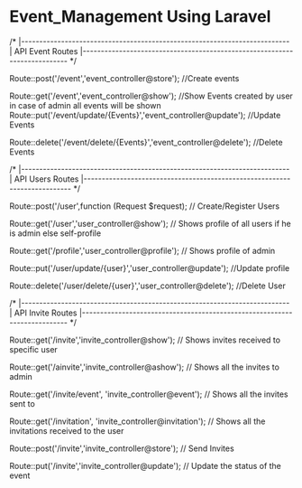 # Event_Management Using Laravel

/*
|--------------------------------------------------------------------------
| API Event Routes
|--------------------------------------------------------------------------
*/

Route::post('/event','event_controller@store');                 //Create events <br />

Route::get('/event','event_controller@show');                   //Show Events created by user in case of admin all events will be shown
<br />
Route::put('/event/update/{Events}','event_controller@update'); //Update Events <br />

Route::delete('/event/delete/{Events}','event_controller@delete'); //Delete Events<br />


/*
|--------------------------------------------------------------------------
| API Users Routes
|--------------------------------------------------------------------------
*/


Route::post('/user',function (Request $request);                     // Create/Register Users<br />

Route::get('/user','user_controller@show');             // Shows profile of all users if he is admin else self-profile<br />

Route::get('/profile','user_controller@profile');       // Shows profile of admin<br />

Route::put('/user/update/{user}','user_controller@update');        //Update profile<br />

Route::delete('/user/delete/{user}','user_controller@delete');      //Delete User<br />


/*
|--------------------------------------------------------------------------
| API Invite Routes
|--------------------------------------------------------------------------
*/


Route::get('/invite','invite_controller@show');             // Shows invites received to specific user<br />

Route::get('/ainvite','invite_controller@ashow');           // Shows all the invites to admin<br />

Route::get('/invite/event', 'invite_controller@event');     // Shows all the invites sent to<br />

Route::get('/invitation', 'invite_controller@invitation');  // Shows all the invitations received to the user<br />

Route::post('/invite','invite_controller@store');           // Send Invites<br />

Route::put('/invite','invite_controller@update');           // Update the status of the event<br />




